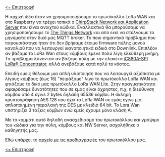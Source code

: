 <a href="README.md"><= Επιστροφή</a><br>

<p>Η αρχική ιδέα ήταν να χρησιμοποιήσουμε το πρωτόκολλο LoRa WAN και στο Raspberry να τρέχει τοπικά ο <a href="https://www.chirpstack.io">ChirpStack Network και Application Server</a> που είναι ανοιχτού κώδικα. Εναλλακτικά θα μπορούσαμε να χρησιμοποιήσουμε το <a href="https://www.thethingsnetwork.org/">The Things Network</a> και από εκεί να στέλνουμε τα μηνύματα στον δικό μας MQTT broker. Το ποιο σημαντικό πρόβλημα που παρουσιάστηκε ήταν ότι δεν βρήκαμε έτοιμο firmware πύλης μονού καναλιού που να λειτουργεί ικανοποιητικά ειδικά στο Downlink. Επιπλέον αν βάζαμε το LoRa Wan στους κόμβους έμενε πολύ λίγη ελεύθερη μνήμη. Το πρόβλημα λύνονταν αν βάζαμε πύλη με την πλακέτα <a href="https://wireless-solutions.de/products/lora-solutions-by-imst/radio-modules/ic880a-spi/">iC880A-SPI LoRa® Concentrator</a>, αλλά ανεβάζαμε κατά πολύ το κόστος.</p>
<p>Επειδή εμείς θέλουμε μια απλή υλοποίηση που να λειτουργεί αξιόπιστα με λίγους κόμβους (έως 16) "πειράξαμε" λίγο το πρωτόκολλο LoRa WAN και φτιάξαμε το δικό μας πρωτόκολλο LoRa WAN Lite. Στην πραγματικότητα αφαιρέσαμε δυνατότητες που σε εμάς είναι άχρηστες, π.χ. η διεύθυνση κόμβου από 4 έγινε 2 bytes δηλαδή 65536 κόμβοι. Η σκληρή κρυπτογράφηση AES 128 που έχει το LoRa WAN σε εμάς έγινε μια απλοποιημένη παραλαγή της DES με κλειδιά 64 bit. Το Lora Wan υπστηρίζει 3 τάξεις κόμβων ενώ εμείς έχουμε μόνο κλάση Α.</p>
<p>Με το κομμάτι αυτό δηλαδή ανασχεδιασμό του πρωτοκόλλου και γράψιμο του κώδικα για την πύλη, κόμβους και NW Server, ασχολήθηκε ο καθηγητής μας.</p>
  <p>Εδώ υπάρχει το <a href="resources/documents/LoRa_WAN_Lite.pdf">αρχείο με τις προδιαγραφές</a> του πρωτοκόλλου μας.</p>
  <a href="README.md"><= Επιστροφή</a><br>
